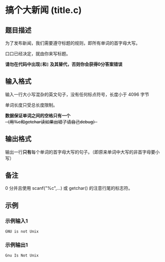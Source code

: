 # 搞个大新闻 (title.c)

## 题目描述

为了发布新闻，我们需要遵守标题的规则，即所有单词的首字母大写。

口口已经决定，就由你来写标题。

**请勿在代码中出现`[`和`]` 及其替代，否则你会获得0分答案错误**

## 输入格式

输入一行大小写混杂的英文句子，没有任何标点符号，长度小于 4096 字节

单词长度只受总长度限制。

**数据保证单词之间的空格只有一个** ~~（用%c和getchar读如果出错了请自己debug）~~

## 输出格式

输出一行**只有**每个单词的首字母大写的句子。（即原来单词中大写的非首字母要小写）

## 备注

0 分并且使用 scanf("%c",...) 或 getchar() 的注意行尾的标志符。

## 示例

### 示例输入1

```text
GNU is not Unix
```

### 示例输出1

```text
Gnu Is Not Unix
```